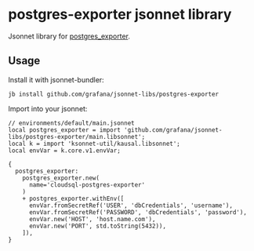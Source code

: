 # postgres-exporter jsonnet library

Jsonnet library for [postgres_exporter](https://github.com/prometheus-community/postgres_exporter).

## Usage

Install it with jsonnet-bundler:

```console
jb install github.com/grafana/jsonnet-libs/postgres-exporter
```

Import into your jsonnet:

```jsonnet
// environments/default/main.jsonnet
local postgres_exporter = import 'github.com/grafana/jsonnet-libs/postgres-exporter/main.libsonnet';
local k = import 'ksonnet-util/kausal.libsonnet';
local envVar = k.core.v1.envVar;

{
  postgres_exporter:
    postgres_exporter.new(
      name='cloudsql-postgres-exporter'
    )
    + postgres_exporter.withEnv([
      envVar.fromSecretRef('USER', 'dbCredentials', 'username'),
      envVar.fromSecretRef('PASSWORD', 'dbCredentials', 'password'),
      envVar.new('HOST', 'host.name.com'),
      envVar.new('PORT', std.toString(5432)),
    ]),
}
```
